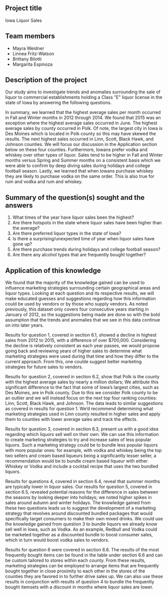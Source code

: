 ## Project title 
Iowa Liquor Sales

## Team members 
- Mayra Weidner
- Linnea Fritz-Watson
- Brittany Bilotti
- Margarita Espinoza

## Description of the project 
Our study aims to investigate trends and anomalies surrounding the sale of liquor to commercial establishments holding a Class "E" liquor license in the state of Iowa by answering the following questions.

In summary, we learned that the highest average sales per month occurred in Fall and Winter months in 2012 through 2014. We found that 2015 was an exception where the highest average sales occurred in June. The highest average sales by county occurred in Polk. Of note, the largest city in Iowa is Des Moines which is located in Polk county so this may have skewed the results. The next highest sales occurred in Linn, Scott, Black Hawk, and Johnson counties. We will focus our discussion in the Application section below on these four counties. Furthermore, Iowans prefer vodka and whiskey over other types of liquor. Sales tend to be higher in Fall and Winter months versus Spring and Summer months on a consistent basis which we were able to confirm by deep diving sales during holidays and college football season. Lastly, we learned that when Iowans purchase whiskey they are likely to purchase vodka on the same order. This is also true for rum and vodka and rum and whiskey.

## Summary of the question(s) sought and the answers 
1) What times of the year have liquor sales been the highest?
2) Are there hotspots in the state where liquor sales have been higher than the average?
3) Are there preferred liquor types in the state of Iowa?
4) Is there a surprising/unexpected time of year when liquor sales have gone up?
5) Are there purchase trends during holidays and college football season?
6) Are there any alcohol types that are frequently bought together? 

## Application of this knowledge 
We found that the majority of the knowledge gained can be used to influence marketing strategies surrounding certain geographical areas and liquor types. Looking at each question and its respective results, we will make educated guesses and suggestions regarding how this information could be used by vendors or by those who supply vendors. As noted previously, this dataset only covers four consecutive years starting in January of 2012, so the suggestions being made are done so with the bold assumption that the trends and anomalies that we see in this data continue on into later years. 

Results for question 1, covered in section 6.1, showed a decline in highest sales from 2012 to 2015, with a difference of over $700,000. Considering the decline is relatively consistent as each year passes, we would propose going back and reviewing years of higher sales to determine what marketing strategies were used during that time and how they differ to the current approach. From this, one coulde suggest better marketing strategies for future sales to vendors.

Results for question 2, covered in section 6.2, show that Polk is the county with the highest average sales by nearly a million dollars; We attribute this significant difference to the fact that some of Iowa’s largest cities, such as Des Moines, are in Polk county. Due to this we consider Polk county to be an outlier and we will instead focus on the next top four ranking counties: Linn, Scott, Black Hawk, and Johnson. The data leads to similar suggestions as covered in results for question 1. We’d recommend determining what marketing strategies used in Linn county resulted in higher sales and apply them to counties with lower average sales and track the effects. 

Results for question 3, covered in section 6.3, present us with a good idea regarding which liquors sell well on their own. We can use this information to create marketing strategies to try and increase sales of less popular liquors. Such a marketing strategy could be to bundle less popular liquors with more popular ones: for example, with vodka and whiskey being the top two sellers and cream based liqueurs being a significantly lesser seller, a recommendation would be to bundle cream based liqueur with either Whiskey or Vodka and include a cocktail recipe that uses the two bundled liquors. 

Results for questions 4, covered in section 6.4, reveal that summer months are typically lower in liquor sales. Our results for question 5, covered in section 6.5, revealed potential reasons for the difference in sales between the seasons by looking deeper into holidays; we noted higher spikes in sales around autumn and winter holidays. 
The knowledge gained from these two questions leads us to suggest the development of a marketing strategy that revolves around discounted bundled packages that would specifically target consumers to make their own mixed drinks. We could use the knowledge gained from question 3 to bundle liquors we already know sell well in Iowa, such as Vodka. As an example, Redbull and Vodka could be marketed together as a discounted bundle to boost consumer sales, which in turn would boost vodka sales to vendors.

Results for question 6 were covered in section 6.6. The results of the most frequently bought items can be found in the table under section 6.6 and can be custom tailored to stores within each county.  From these results, marketing strategies can be employed to arrange items that are frequently bought together in close proximity to each other in the stores of the counties they are favored in to further drive sales up. We can also use these results in conjunction with results of question 4 to bundle the frequently bought itemsets with a discount in months where liquor sales are lower.  
